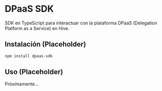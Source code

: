 # DPaaS SDK

SDK en TypeScript para interactuar con la plataforma DPaaS (Delegation Platform as a Service) en Hive.

## Instalación (Placeholder)

```bash
npm install dpaas-sdk
```

## Uso (Placeholder)

Próximamente...